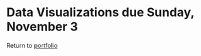# Data Visualizations due Sunday, November 3
Return to [portfolio](/Alena-Howe-s-Portfolio/README.md)
